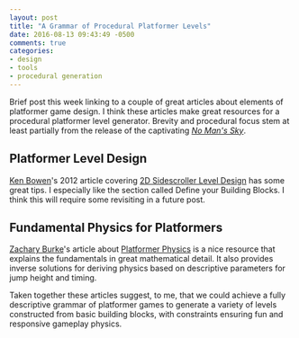 ```yaml
---
layout: post
title: "A Grammar of Procedural Platformer Levels"
date: 2016-08-13 09:43:49 -0500
comments: true
categories:
- design
- tools
- procedural generation
---
```

Brief post this week linking to a couple of great articles about elements of platformer game design.  I think these articles make great resources for a procedural platformer level generator.  Brevity and procedural focus stem at least partially from the release of the captivating *[No Man's Sky](http://www.no-mans-sky.com/)*.

## Platformer Level Design

[Ken Bowen](https://twitter.com/gamedevprof)'s 2012 article covering [2D Sidescroller Level Design](http://gamedevprofessor.com/sidescroller-level-design/) has some great tips.  I especially like the section called Define your Building Blocks.  I think this will require some revisiting in a future post.

## Fundamental Physics for Platformers

[Zachary Burke](https://github.com/error454)'s article about [Platformer Physics](http://error454.com/2013/10/23/platformer-physics-101-and-the-3-fundamental-equations-of-platformers/) is a nice resource that explains the fundamentals in great mathematical detail.  It also provides inverse solutions for deriving physics based on descriptive parameters for jump height and timing.

Taken together these articles suggest, to me, that we could achieve a fully descriptive grammar of platformer games to generate a variety of levels constructed from basic building blocks, with constraints ensuring fun and responsive gameplay physics.
